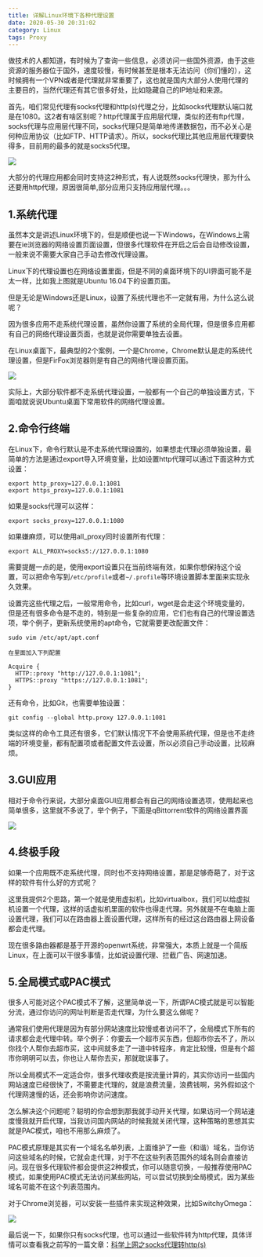 ```yaml
---
title: 详解Linux环境下各种代理设置
date: 2020-05-30 20:31:02
category: Linux
tags: Proxy
---
```

做技术的人都知道，有时候为了查询一些信息，必须访问一些国外资源，由于这些资源的服务器位于国外，速度较慢，有时候甚至是根本无法访问（你们懂的），这时候拥有一个VPN或者是代理就非常重要了，这也就是国内大部分人使用代理的主要目的，当然代理还有其它很多好处，比如隐藏自己的IP地址和来源。

首先，咱们常见代理有socks代理和http(s)代理之分，比如socks代理默认端口就是在1080。这2者有啥区别呢？http代理属于应用层代理，类似的还有ftp代理，socks代理与应用层代理不同，socks代理只是简单地传递数据包，而不必关心是何种应用协议（比如FTP、HTTP请求）。所以，socks代理比其他应用层代理要快得多，目前用的最多的就是socks5代理。

<!--more-->

<img src="/images/2020/2020-05-30_20-43.png" /> 

大部分的代理应用都会同时支持这2种形式，有人说既然socks代理快，那为什么还要用http代理，原因很简单,部分应用只支持应用层代理。。。

## 1.系统代理

虽然本文是讲述Linux环境下的，但是顺便也说一下Windows，在Windows上需要在ie浏览器的网络设置页面设置，但很多代理软件在开启之后会自动修改设置，一般来说不需要大家自己手动去修改代理设置。

Linux下的代理设置也在网络设置里面，但是不同的桌面环境下的UI界面可能不是太一样，比如我上图就是Ubuntu 16.04下的设置页面。

但是无论是Windows还是Linux，设置了系统代理也不一定就有用，为什么这么说呢？

因为很多应用不走系统代理设置，虽然你设置了系统的全局代理，但是很多应用都有自己的网络代理设置页面，也就是说你需要单独去设置。

在Linux桌面下，最典型的2个案例，一个是Chrome，Chrome默认是走的系统代理设置，但是FirFox浏览器则是有自己的网络代理设置页面。

<img src="/images/2020/2020-05-30_20-54.png" />

实际上，大部分软件都不走系统代理设置，一般都有一个自己的单独设置方式，下面咱就说说Ubuntu桌面下常用软件的网络代理设置。

## 2.命令行终端
在Linux下，命令行默认是不走系统代理设置的，如果想走代理必须单独设置，最简单的方法是通过export导入环境变量，比如设置http代理可以通过下面这种方式设置：
```shell script
export http_proxy=127.0.0.1:1081
export https_proxy=127.0.0.1:1081
```
如果是socks代理可以这样：
```shell script
export socks_proxy=127.0.0.1:1080
```
如果嫌麻烦，可以使用all_proxy同时设置所有代理：
```shell script
export ALL_PROXY=socks5://127.0.0.1:1080
```

需要提醒一点的是，使用export设置只在当前终端有效，如果你想保持这个设置，可以把命令写到```/etc/profile```或者```~/.profile```等环境设置脚本里面来实现永久效果。

设置完这些代理之后，一般常用命令，比如curl，wget是会走这个环境变量的，但是还有很多命令是不走的，特别是一些复杂的应用，它们也有自己的代理设置选项，举个例子，更新系统使用的apt命令，它就需要更改配置文件：
```shell script
sudo vim /etc/apt/apt.conf

在里面加入下列配置

Acquire {
  HTTP::proxy "http://127.0.0.1:1081";
  HTTPS::proxy "https://127.0.0.1:1081";
}
```

还有命令，比如Git，也需要单独设置：
```shell script
git config --global http.proxy 127.0.0.1:1081
```

类似这样的命令工具还有很多，它们默认情况下不会使用系统代理，但是也不走终端的环境变量，都有配置项或者配置文件去设置，所以必须自己手动设置，比较麻烦。

## 3.GUI应用
相对于命令行来说，大部分桌面GUI应用都会有自己的网络设置选项，使用起来也简单很多，这里就不多说了，举个例子，下面是qBittorrent软件的网络设置界面

<img src="/images/2020/2020-05-30_21-33.png" />

## 4.终极手段
如果一个应用既不走系统代理，同时也不支持网络设置，那是足够奇葩了，对于这样的软件有什么好的方式呢？

这里我提供2个思路，第一个就是使用虚拟机，比如virtualbox，我们可以给虚拟机设置一个代理，这样的话虚拟机里面的软件也得走代理。另外就是不在电脑上面设置代理，我们可以在路由器上面设置代理，这样所有的经过这台路由器上网设备都会走代理。

现在很多路由器都是基于开源的openwrt系统，非常强大，本质上就是一个简版Linux，在上面可以干很多事情，比如说设置代理、拦截广告、网速加速。

## 5.全局模式或PAC模式
很多人可能对这个PAC模式不了解，这里简单说一下，所谓PAC模式就是可以智能分流，通过你访问的网址判断是否走代理，为什么要这么做呢？

通常我们使用代理是因为有部分网站速度比较慢或者访问不了，全局模式下所有的请求都会走代理中转。举个例子：你要去一个超市买东西，但超市你去不了，所以你找个人帮你去超市买，这中间就多走了一道中转程序，肯定比较慢，但是有个超市你明明可以去，你也让人帮你去买，那就耽误事了。

所以全局模式不一定适合你，很多代理收费是按流量计算的，其实你访问一些国内网站速度已经很快了，不需要走代理的，就是浪费流量，浪费钱啊，另外假如这个代理网速慢的话，还会影响你访问速度。

怎么解决这个问题呢？聪明的你会想到那我就手动开关代理，如果访问一个网站速度慢我就开启代理，当我访问国内网站的时候我就关闭代理，这种策略的思想其实就是PAC模式，咱也不用那么麻烦了。

PAC模式原理是其实有一个域名名单列表，上面维护了一些（和谐）域名，当你访问这些域名的时候，它就会走代理，对于不在这些列表范围外的域名则会直接访问。现在很多代理软件都会提供这2种模式，你可以随意切换，一般推荐使用PAC模式，如果使用PAC模式无法访问某些网站，可以尝试切换到全局模式，因为某些域名可能不在这个列表范围内。

对于Chrome浏览器，可以安装一些插件来实现这种效果，比如SwitchyOmega：

<img src="/images/2020/2020-05-30_21-55.png" />

最后说一下，如果你只有socks代理，也可以通过一些软件转为http代理，具体详情可以查看我之前写的一篇文章：[科学上网之socks代理转http(s)](https://wangbjun.site/2018/linux/socks-to-http.html)
